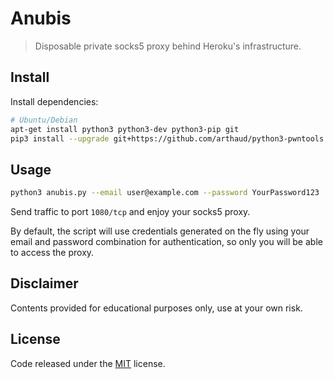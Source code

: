 # Anubis

> Disposable private socks5 proxy behind Heroku's infrastructure.

## Install

Install dependencies:

```bash
# Ubuntu/Debian
apt-get install python3 python3-dev python3-pip git
pip3 install --upgrade git+https://github.com/arthaud/python3-pwntools.git
```

## Usage

```bash
python3 anubis.py --email user@example.com --password YourPassword123
```

Send traffic to port `1080/tcp` and enjoy your socks5 proxy.

By default, the script will use credentials generated on the fly using your email and password combination for authentication, so only you will be able to access the proxy.

## Disclaimer

Contents provided for educational purposes only, use at your own risk.

## License

Code released under the [MIT](LICENSE) license.
